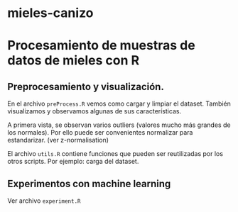 # mieles-canizo

# Procesamiento de muestras de datos de mieles con R

## Preprocesamiento y visualización.

En el archivo `preProcess.R` vemos como cargar y limpiar el dataset. También visualizamos y observamos algunas de sus características.

A primera vista, se observan varios outliers (valores mucho más grandes de los normales). Por ello puede ser convenientes 
normalizar para estandarizar. (ver z-normalisation)

El archivo `utils.R` contiene funciones que pueden ser reutilizadas por los otros scripts. Por ejemplo: carga del dataset.

## Experimentos con machine learning

Ver archivo `experiment.R`
